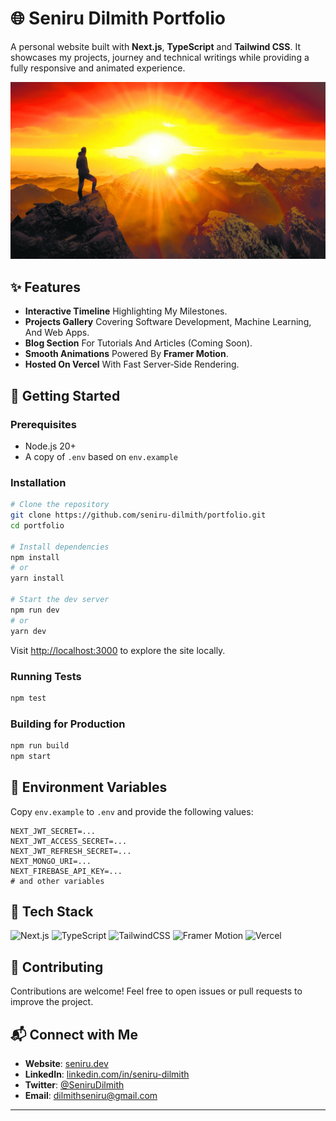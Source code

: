 # 🌐 Seniru Dilmith Portfolio

A personal website built with **Next.js**, **TypeScript** and **Tailwind CSS**. It showcases my projects, journey and technical writings while providing a fully responsive and animated experience.

![Website Preview](./public/story/img-1.jpg)

## ✨ Features

- **Interactive Timeline** Highlighting My Milestones.
- **Projects Gallery** Covering Software Development, Machine Learning, And Web Apps.
- **Blog Section** For Tutorials And Articles (Coming Soon).
- **Smooth Animations** Powered By **Framer Motion**.
- **Hosted On Vercel** With Fast Server‑Side Rendering.

## 🚀 Getting Started

### Prerequisites

- Node.js 20+
- A copy of `.env` based on `env.example`

### Installation

```bash
# Clone the repository
git clone https://github.com/seniru-dilmith/portfolio.git
cd portfolio

# Install dependencies
npm install
# or
yarn install

# Start the dev server
npm run dev
# or
yarn dev
```

Visit [http://localhost:3000](http://localhost:3000) to explore the site locally.

### Running Tests

```bash
npm test
```

### Building for Production

```bash
npm run build
npm start
```

## 📁 Environment Variables

Copy `env.example` to `.env` and provide the following values:

```env
NEXT_JWT_SECRET=...
NEXT_JWT_ACCESS_SECRET=...
NEXT_JWT_REFRESH_SECRET=...
NEXT_MONGO_URI=...
NEXT_FIREBASE_API_KEY=...
# and other variables
```

## 🔧 Tech Stack

![Next.js](https://img.shields.io/badge/Next.js-000?style=for-the-badge&logo=nextdotjs)
![TypeScript](https://img.shields.io/badge/TypeScript-007ACC?style=for-the-badge&logo=typescript&logoColor=white)
![TailwindCSS](https://img.shields.io/badge/Tailwind_CSS-38B2AC?style=for-the-badge&logo=tailwind-css&logoColor=white)
![Framer Motion](https://img.shields.io/badge/Framer_Motion-0055FF?style=for-the-badge&logo=framer&logoColor=white)
![Vercel](https://img.shields.io/badge/Hosted_on-Vercel-black?style=for-the-badge&logo=vercel)

## 🤝 Contributing

Contributions are welcome! Feel free to open issues or pull requests to improve the project.

## 📬 Connect with Me

- **Website**: [seniru.dev](https://seniru.dev)
- **LinkedIn**: [linkedin.com/in/seniru-dilmith](https://linkedin.com/in/seniru-dilmith)
- **Twitter**: [@SeniruDilmith](https://twitter.com/SeniruDilmith)
- **Email**: [dilmithseniru@gmail.com](mailto:dilmithseniru@gmail.com)

---
